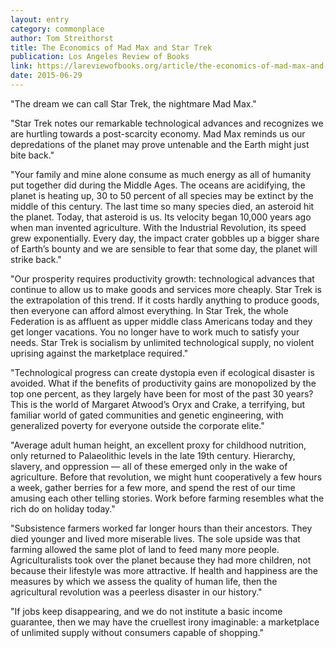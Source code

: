 ```yaml
---
layout: entry
category: commonplace
author: Tom Streithorst
title: The Economics of Mad Max and Star Trek
publication: Los Angeles Review of Books 
link: https://lareviewofbooks.org/article/the-economics-of-mad-max-and-star-trek/
date: 2015-06-29
---
```


"The dream we can call Star Trek, the nightmare Mad Max."
 
"Star Trek notes our remarkable technological advances and recognizes we are hurtling towards a post-scarcity economy. Mad Max reminds us our depredations of the planet may prove untenable and the Earth might just bite back."

"Your family and mine alone consume as much energy as all of humanity put together did during the Middle Ages. The oceans are acidifying, the planet is heating up, 30 to 50 percent of all species may be extinct by the middle of this century. The last time so many species died, an asteroid hit the planet. Today, that asteroid is us. Its velocity began 10,000 years ago when man invented agriculture. With the Industrial Revolution, its speed grew exponentially. Every day, the impact crater gobbles up a bigger share of Earth’s bounty and we are sensible to fear that some day, the planet will strike back."

"Our prosperity requires productivity growth: technological advances that continue to allow us to make goods and services more cheaply. Star Trek is the extrapolation of this trend. If it costs hardly anything to produce goods, then everyone can afford almost everything. In Star Trek, the whole Federation is as affluent as upper middle class Americans today and they get longer vacations. You no longer have to work much to satisfy your needs. Star Trek is socialism by unlimited technological supply, no violent uprising against the marketplace required."

"Technological progress can create dystopia even if ecological disaster is avoided. What if the benefits of productivity gains are monopolized by the top one percent, as they largely have been for most of the past 30 years? This is the world of Margaret Atwood’s Oryx and Crake, a terrifying, but familiar world of gated communities and genetic engineering, with generalized poverty for everyone outside the corporate elite."

"Average adult human height, an excellent proxy for childhood nutrition, only returned to Palaeolithic levels in the late 19th century. Hierarchy, slavery, and oppression — all of these emerged only in the wake of agriculture. Before that revolution, we might hunt cooperatively a few hours a week, gather berries for a few more, and spend the rest of our time amusing each other telling stories. Work before farming resembles what the rich do on holiday today."

"Subsistence farmers worked far longer hours than their ancestors. They died younger and lived more miserable lives. The sole upside was that farming allowed the same plot of land to feed many more people. Agriculturalists took over the planet because they had more children, not because their lifestyle was more attractive. If health and happiness are the measures by which we assess the quality of human life, then the agricultural revolution was a peerless disaster in our history."

"If jobs keep disappearing, and we do not institute a basic income guarantee, then we may have the cruellest irony imaginable: a marketplace of unlimited supply without consumers capable of shopping."
